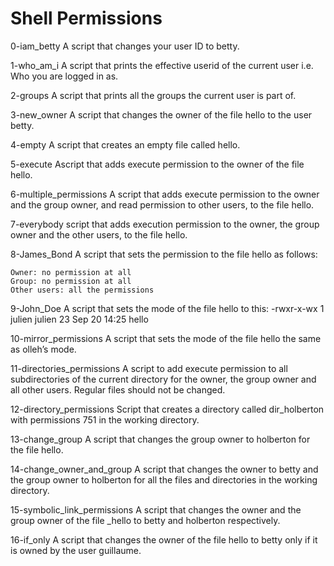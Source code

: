 # Shell Permissions

0-iam_betty
A script that changes your user ID to betty.

1-who_am_i
A script that prints the effective userid of the current user i.e. Who you are logged in as.

2-groups
A script that prints all the groups the current user is part of.

3-new_owner
A script that changes the owner of the file hello to the user betty.

4-empty
A script that creates an empty file called hello.

5-execute
Ascript that adds execute permission to the owner of the file hello.

6-multiple_permissions
A script that adds execute permission to the owner and the group owner, and read permission to other users, to the file hello.

7-everybody
script that adds execution permission to the owner, the group owner and the other users, to the file hello.

8-James_Bond
A script that sets the permission to the file hello as follows:

    Owner: no permission at all
    Group: no permission at all
    Other users: all the permissions


9-John_Doe
A script that sets the mode of the file hello to this:
-rwxr-x-wx 1 julien julien 23 Sep 20 14:25 hello

10-mirror_permissions
A script that sets the mode of the file hello the same as olleh’s mode.

11-directories_permissions
A script to add execute permission to all subdirectories of the current directory for the owner, the group owner and all other users. Regular files should not be changed.

12-directory_permissions
Script that creates a directory called dir_holberton with permissions 751 in the working directory.

13-change_group
A script that changes the group owner to holberton for the file hello.

14-change_owner_and_group
A script that changes the owner to betty and the group owner to holberton for all the files and directories in the working directory.

15-symbolic_link_permissions
A script that changes the owner and the group owner of the file _hello to betty and holberton respectively.

16-if_only
A script that changes the owner of the file hello to betty only if it is owned by the user guillaume.
